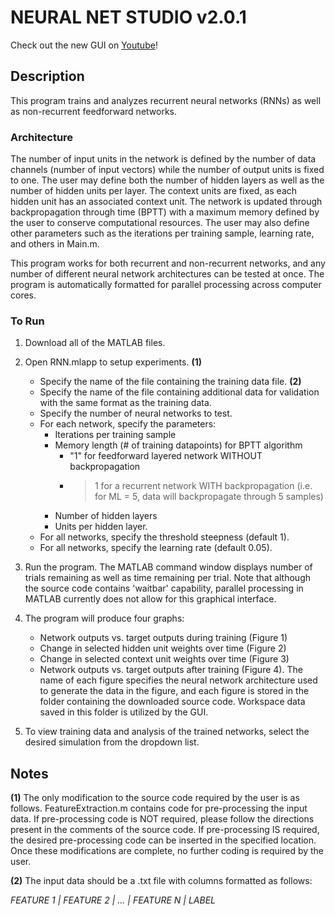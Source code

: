 # NEURAL NET STUDIO v2.0.1

Check out the new GUI on [Youtube](https://www.youtube.com/watch?v=WBxCHDFzexQ)!

## Description
This program trains and analyzes recurrent neural networks (RNNs) as well as non-recurrent feedforward networks.

### Architecture
The number of input units in the network is defined by the number of data channels (number of input vectors) while the number of output units is fixed to one. The user may define both the number of hidden layers as well as the number of hidden units per layer. The context units are fixed, as each hidden unit has an associated context unit. The network is updated through backpropagation through time (BPTT) with a maximum memory defined by the user to conserve computational resources. The user may also define other parameters such as the iterations per training sample, learning rate, and others in Main.m.

This program works for both recurrent and non-recurrent networks, and any number of different neural network architectures can be tested at once. The program is automatically formatted for parallel processing across computer cores.

### To Run
1. Download all of the MATLAB files.

2. Open RNN.mlapp to setup experiments. **(1)**
	- Specify the name of the file containing the training data file. **(2)**
	- Specify the name of the file containing additional data for validation with the same format as the training data.
	- Specify the number of neural networks to test.
	- For each network, specify the parameters:
		- Iterations per training sample
		- Memory length (# of training datapoints) for BPTT algorithm
			- "1" for feedforward layered network WITHOUT backpropagation
			- >1 for a recurrent network WITH backpropagation
			(i.e. for ML = 5, data will backpropagate through 5 samples)
		- Number of hidden layers
		- Units per hidden layer.
	- For all networks, specify the threshold steepness (default 1).
	- For all networks, specify the learning rate (default 0.05).

3. Run the program. The MATLAB command window displays number of trials remaining as well as time remaining per trial. Note that although the source code contains 'waitbar' capability, parallel processing in MATLAB currently does not allow for this graphical interface.

4. The program will produce four graphs:
	- Network outputs vs. target outputs during training (Figure 1)
	- Change in selected hidden unit weights over time (Figure 2)
	- Change in selected context unit weights over time (Figure 3)
	- Network outputs vs. target outputs after training (Figure 4).
The name of each figure specifies the neural network architecture used to generate the data in the figure, and each figure is stored in the folder containing the downloaded source code. Workspace data saved in this folder is utilized by the GUI.

5. To view training data and analysis of the trained networks, select the desired simulation from the dropdown list.

## Notes
**(1)** The only modification to the source code required by the user is as follows. FeatureExtraction.m contains code for pre-processing the input data. If pre-processing code is NOT required, please follow the directions present in the comments of the source code. If pre-processing IS required, the desired pre-processing code can be inserted in the specified location. Once these modifications are complete, no further coding is required by the user.

**(2)** The input data should be a .txt file with columns formatted as follows:

*FEATURE 1 | FEATURE 2 | ... | FEATURE N | LABEL*
